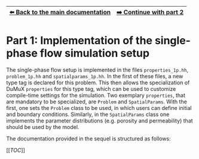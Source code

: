| [:arrow_left: Back to the main documentation](../README.md) | [:arrow_right: Continue with part 2](tracermodel.md) |
|---|---:|

# Part 1: Implementation of the single-phase flow simulation setup

The single-phase flow setup is implemented in the files `properties_1p.hh`,
`problem_1p.hh` and `spatialparams_1p.hh`. In the first of these files, a new
type tag is declared for this problem. This then allows the specialization
of DuMuX `properties` for this type tag, which can be used to customize compile-time
settings for the simulation. Two exemplary `properties`, that are mandatory to be
specialized, are `Problem` and `SpatialParams`. With the first, one sets the
`Problem` class to be used, in which users can define initial and boundary conditions.
Similarly, in the `SpatialParams` class one implements the parameter distributions
(e.g. porosity and permeability) that should be used by the model.

The documentation provided in the sequel is structured as follows:

[[_TOC_]]
